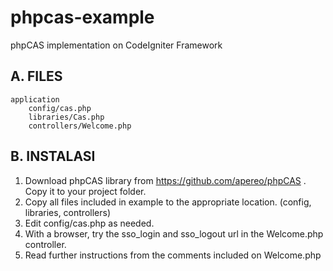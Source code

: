 # phpcas-example

phpCAS implementation on CodeIgniter Framework

## A. FILES
	
	application
		config/cas.php
		libraries/Cas.php
		controllers/Welcome.php
	
## B. INSTALASI	
1. Download phpCAS library from https://github.com/apereo/phpCAS . Copy it to your project folder.
2. Copy all files included in example to the appropriate location. (config, libraries, controllers)
3. Edit config/cas.php as needed.
4. With a browser, try the sso_login and sso_logout url in the Welcome.php controller.
5. Read further instructions from the comments included on Welcome.php